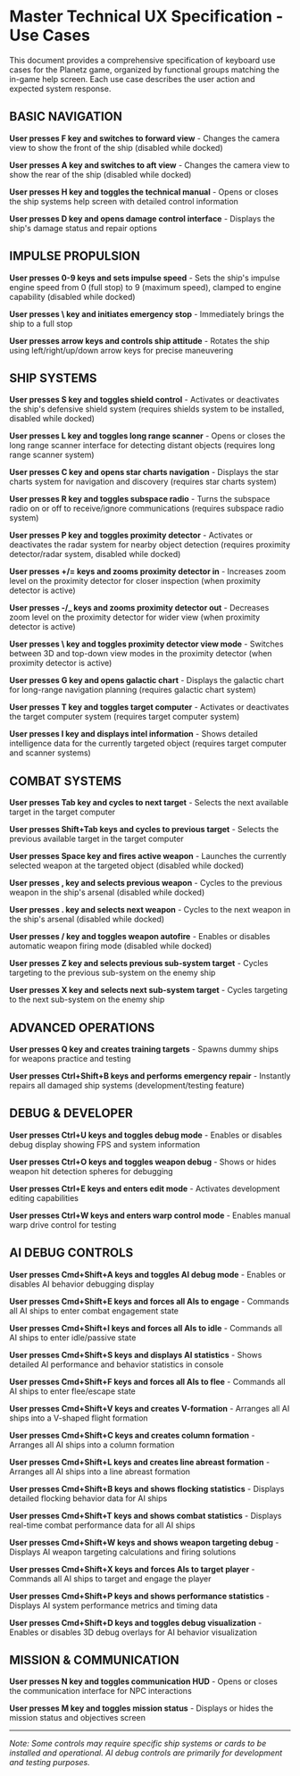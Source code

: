 # Master Technical UX Specification - Use Cases

This document provides a comprehensive specification of keyboard use cases for the Planetz game, organized by functional groups matching the in-game help screen. Each use case describes the user action and expected system response.

## BASIC NAVIGATION

**User presses F key and switches to forward view** - Changes the camera view to show the front of the ship (disabled while docked)

**User presses A key and switches to aft view** - Changes the camera view to show the rear of the ship (disabled while docked)

**User presses H key and toggles the technical manual** - Opens or closes the ship systems help screen with detailed control information

**User presses D key and opens damage control interface** - Displays the ship's damage status and repair options

## IMPULSE PROPULSION

**User presses 0-9 keys and sets impulse speed** - Sets the ship's impulse engine speed from 0 (full stop) to 9 (maximum speed), clamped to engine capability (disabled while docked)

**User presses \ key and initiates emergency stop** - Immediately brings the ship to a full stop

**User presses arrow keys and controls ship attitude** - Rotates the ship using left/right/up/down arrow keys for precise maneuvering

## SHIP SYSTEMS

**User presses S key and toggles shield control** - Activates or deactivates the ship's defensive shield system (requires shields system to be installed, disabled while docked)

**User presses L key and toggles long range scanner** - Opens or closes the long range scanner interface for detecting distant objects (requires long range scanner system)

**User presses C key and opens star charts navigation** - Displays the star charts system for navigation and discovery (requires star charts system)

**User presses R key and toggles subspace radio** - Turns the subspace radio on or off to receive/ignore communications (requires subspace radio system)

**User presses P key and toggles proximity detector** - Activates or deactivates the radar system for nearby object detection (requires proximity detector/radar system, disabled while docked)

**User presses +/= keys and zooms proximity detector in** - Increases zoom level on the proximity detector for closer inspection (when proximity detector is active)

**User presses -/_ keys and zooms proximity detector out** - Decreases zoom level on the proximity detector for wider view (when proximity detector is active)

**User presses \ key and toggles proximity detector view mode** - Switches between 3D and top-down view modes in the proximity detector (when proximity detector is active)

**User presses G key and opens galactic chart** - Displays the galactic chart for long-range navigation planning (requires galactic chart system)

**User presses T key and toggles target computer** - Activates or deactivates the target computer system (requires target computer system)

**User presses I key and displays intel information** - Shows detailed intelligence data for the currently targeted object (requires target computer and scanner systems)

## COMBAT SYSTEMS

**User presses Tab key and cycles to next target** - Selects the next available target in the target computer

**User presses Shift+Tab keys and cycles to previous target** - Selects the previous available target in the target computer

**User presses Space key and fires active weapon** - Launches the currently selected weapon at the targeted object (disabled while docked)

**User presses , key and selects previous weapon** - Cycles to the previous weapon in the ship's arsenal (disabled while docked)

**User presses . key and selects next weapon** - Cycles to the next weapon in the ship's arsenal (disabled while docked)

**User presses / key and toggles weapon autofire** - Enables or disables automatic weapon firing mode (disabled while docked)

**User presses Z key and selects previous sub-system target** - Cycles targeting to the previous sub-system on the enemy ship

**User presses X key and selects next sub-system target** - Cycles targeting to the next sub-system on the enemy ship

## ADVANCED OPERATIONS

**User presses Q key and creates training targets** - Spawns dummy ships for weapons practice and testing

**User presses Ctrl+Shift+B keys and performs emergency repair** - Instantly repairs all damaged ship systems (development/testing feature)

## DEBUG & DEVELOPER

**User presses Ctrl+U keys and toggles debug mode** - Enables or disables debug display showing FPS and system information

**User presses Ctrl+O keys and toggles weapon debug** - Shows or hides weapon hit detection spheres for debugging

**User presses Ctrl+E keys and enters edit mode** - Activates development editing capabilities

**User presses Ctrl+W keys and enters warp control mode** - Enables manual warp drive control for testing

## AI DEBUG CONTROLS

**User presses Cmd+Shift+A keys and toggles AI debug mode** - Enables or disables AI behavior debugging display

**User presses Cmd+Shift+E keys and forces all AIs to engage** - Commands all AI ships to enter combat engagement state

**User presses Cmd+Shift+I keys and forces all AIs to idle** - Commands all AI ships to enter idle/passive state

**User presses Cmd+Shift+S keys and displays AI statistics** - Shows detailed AI performance and behavior statistics in console

**User presses Cmd+Shift+F keys and forces all AIs to flee** - Commands all AI ships to enter flee/escape state

**User presses Cmd+Shift+V keys and creates V-formation** - Arranges all AI ships into a V-shaped flight formation

**User presses Cmd+Shift+C keys and creates column formation** - Arranges all AI ships into a column formation

**User presses Cmd+Shift+L keys and creates line abreast formation** - Arranges all AI ships into a line abreast formation

**User presses Cmd+Shift+B keys and shows flocking statistics** - Displays detailed flocking behavior data for AI ships

**User presses Cmd+Shift+T keys and shows combat statistics** - Displays real-time combat performance data for all AI ships

**User presses Cmd+Shift+W keys and shows weapon targeting debug** - Displays AI weapon targeting calculations and firing solutions

**User presses Cmd+Shift+X keys and forces AIs to target player** - Commands all AI ships to target and engage the player

**User presses Cmd+Shift+P keys and shows performance statistics** - Displays AI system performance metrics and timing data

**User presses Cmd+Shift+D keys and toggles debug visualization** - Enables or disables 3D debug overlays for AI behavior visualization

## MISSION & COMMUNICATION

**User presses N key and toggles communication HUD** - Opens or closes the communication interface for NPC interactions

**User presses M key and toggles mission status** - Displays or hides the mission status and objectives screen

---

*Note: Some controls may require specific ship systems or cards to be installed and operational. AI debug controls are primarily for development and testing purposes.*
